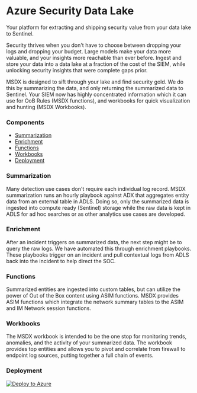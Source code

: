 # Azure Security Data Lake
Your platform for extracting and shipping security value from your data lake to Sentinel. 

Security thrives when you don't have to choose between dropping your logs and dropping your budget. Large models make your data more valuable, and your insights more reachable than ever before. Ingest and store your data into a data lake at a fraction of the cost of the SIEM, while unlocking security insights that were complete gaps prior.

MSDX is designed to sift through your lake and find security gold. We do this by summarizing the data, and only returning the summarized data to Sentinel. Your SIEM now has highly concentrated information which it can use for OoB Rules (MSDX functions), and workbooks for quick visualization and hunting (MSDX Workbooks). 

### Components
* [Summarization](#Summarization)
* [Enrichment](#Enrichment)
* [Functions](#Functions)
* [Workbooks](#Workbooks)
* [Deployment](#Deployment)


### Summarization
Many detection use cases don't require each individual log record. MSDX summarization runs an hourly playbook against ADX that aggregates entity data from an external table in ADLS. Doing so, only the summarized data is ingested into compute ready (Sentinel) storage while the raw data is kept in ADLS for ad hoc searches or as other analytics use cases are developed. 

### Enrichment
After an incident triggers on summarized data, the next step might be to query the raw logs. We have automated this through enrichment playbooks. These playbooks trigger on an incident and pull contextual logs from ADLS back into the incident to help direct the SOC.

### Functions
Summarized entities are ingested into custom tables, but can utilize the power of Out of the Box content using ASIM functions. MSDX provides ASIM functions which integrate the network summary tables to the ASIM and IM Network session functions. 

### Workbooks
The MSDX workbook is intended to be the one stop for monitoring trends, anomalies, and the activity of your summarized data. The workbook provides top entities and allows you to pivot and correlate from firewall to endpoint log sources, putting together a full chain of events.

### Deployment
[![Deploy to Azure](https://aka.ms/deploytoazurebutton)](https://portal.azure.com/#create/Microsoft.Template/uri/https%3A%2F%2Fraw.githubusercontent.com%2Fseyed-nouraie%2FMSDX%2Fmain%2FDeploy%2Fazuredeploy.json)
